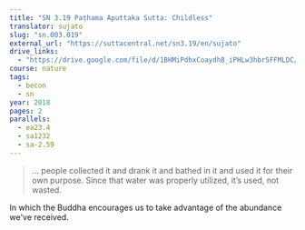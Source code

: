 ```yaml
---
title: "SN 3.19 Paṭhama Aputtaka Sutta: Childless"
translator: sujato
slug: "sn.003.019"
external_url: "https://suttacentral.net/sn3.19/en/sujato"
drive_links:
  - "https://drive.google.com/file/d/1BHMiPdhxCoaydh8_iPHLw3hbr5FFMLDC/view?usp=drivesdk"
course: nature
tags:
  - becon
  - sn
year: 2018
pages: 2
parallels:
  - ea23.4
  - sa1232
  - sa-2.59
---
```


> … people collected it and drank it and bathed in it and used it for their own purpose. Since that water was properly utilized, it’s used, not wasted.

In which the Buddha encourages us to take advantage of the abundance we've received.
